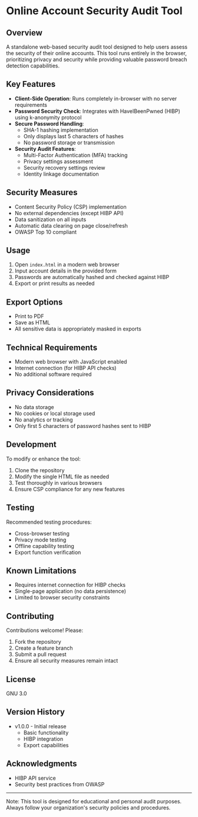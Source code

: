 # Online Account Security Audit Tool

## Overview
A standalone web-based security audit tool designed to help users assess the security of their online accounts. This tool runs entirely in the browser, prioritizing privacy and security while providing valuable password breach detection capabilities.

## Key Features
- **Client-Side Operation**: Runs completely in-browser with no server requirements
- **Password Security Check**: Integrates with HaveIBeenPwned (HIBP) using k-anonymity protocol
- **Secure Password Handling**: 
  - SHA-1 hashing implementation
  - Only displays last 5 characters of hashes
  - No password storage or transmission
- **Security Audit Features**:
  - Multi-Factor Authentication (MFA) tracking
  - Privacy settings assessment
  - Security recovery settings review
  - Identity linkage documentation

## Security Measures
- Content Security Policy (CSP) implementation
- No external dependencies (except HIBP API)
- Data sanitization on all inputs
- Automatic data clearing on page close/refresh
- OWASP Top 10 compliant

## Usage
1. Open `index.html` in a modern web browser
2. Input account details in the provided form
3. Passwords are automatically hashed and checked against HIBP
4. Export or print results as needed

## Export Options
- Print to PDF
- Save as HTML
- All sensitive data is appropriately masked in exports

## Technical Requirements
- Modern web browser with JavaScript enabled
- Internet connection (for HIBP API checks)
- No additional software required

## Privacy Considerations
- No data storage
- No cookies or local storage used
- No analytics or tracking
- Only first 5 characters of password hashes sent to HIBP

## Development
To modify or enhance the tool:
1. Clone the repository
2. Modify the single HTML file as needed
3. Test thoroughly in various browsers
4. Ensure CSP compliance for any new features

## Testing
Recommended testing procedures:
- Cross-browser testing
- Privacy mode testing
- Offline capability testing
- Export function verification

## Known Limitations
- Requires internet connection for HIBP checks
- Single-page application (no data persistence)
- Limited to browser security constraints

## Contributing
Contributions welcome! Please:
1. Fork the repository
2. Create a feature branch
3. Submit a pull request
4. Ensure all security measures remain intact


## License
GNU 3.0

## Version History
- v1.0.0 - Initial release
  - Basic functionality
  - HIBP integration
  - Export capabilities

## Acknowledgments
- HIBP API service
- Security best practices from OWASP

---
Note: This tool is designed for educational and personal audit purposes. Always follow your organization's security policies and procedures.
